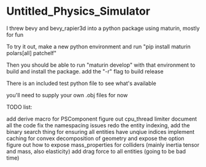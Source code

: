 # Untitled_Physics_Simulator

I threw bevy and bevy_rapier3d into a python package using maturin, mostly for fun

To try it out, make a new python environment and run "pip install maturin polars[all] patchelf"

Then you should be able to run "maturin develop" with that environment to build and install the package. add the "-r" flag to build release

There is an included test python file to see what's available

you'll need to supply your own .obj files for now

TODO list:

add derive macro for PSComponent
figure out cpu_thread limiter
document all the code
fix the namespacing issues
redo the entity indexing, add the binary search thing for ensuring all entities have unqiue indices
implement caching for convex decomposition of geometry and expose the option
figure out how to expose mass_properties for colliders (mainly inertia tensor and mass, also elasticity)
add drag force to all entities (going to be bad time)


